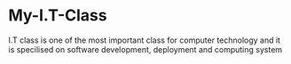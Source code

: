 # My-I.T-Class
I.T class is one of the most important class for computer technology
and it is specilised on software development, deployment and computing system 
